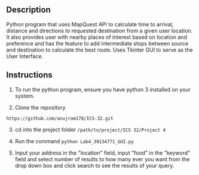 ## Description
Python program that uses MapQuest API to calculate time to arrival, distance and directions to requested destination from a given user location. It also provides user with nearby places of interest based on location and preference and has the feature to add intermediate stops between source and destination to calculate the best route. Uses Tkinter GUI to serve as the User Interface.

## Instructions

1. To run the python program, ensure you have python 3 installed on your system. 

2. Clone the repository 

```https://github.com/anujram178/ICS-32.git```

3. cd into the project folder ```/path/to/project/ICS 32/Project 4```

4. Run the command ```python Lab4_39134771_GUI.py```

5. Input your address in the "location" field,  input "food" in the "keyword" field and select number of results to how many ever you want from the drop down box and click search to see the results of your query.

